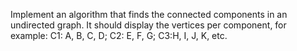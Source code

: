 Implement an algorithm that finds the connected components in an undirected graph. It should display the vertices per component, for example: C1: A, B, C, D; C2: E, F, G; C3:H, I, J, K, etc.
